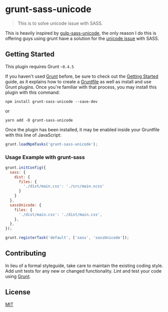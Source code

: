 # grunt-sass-unicode

> This is to solve unicode issue with SASS.

This is heavily inspired by [gulp-sass-unicode](https://github.com/Perkovec/gulp-sass-unicode/blob/master/index.js), the only reason I do this is offering guys using grunt have a solution for the [unicode issue](https://github.com/sass/sass/issues/1395) with SASS.

## Getting Started
This plugin requires Grunt `~0.4.5`

If you haven't used [Grunt](http://gruntjs.com/) before, be sure to check out the [Getting Started](http://gruntjs.com/getting-started) guide, as it explains how to create a [Gruntfile](http://gruntjs.com/sample-gruntfile) as well as install and use Grunt plugins. Once you're familiar with that process, you may install this plugin with this command:

```shell
npm install grunt-sass-unicode --save-dev
```

or 

```shell
yarn add -D grunt-sass-unicode
```

Once the plugin has been installed, it may be enabled inside your Gruntfile with this line of JavaScript:

```js
grunt.loadNpmTasks('grunt-sass-unicode');
```

### Usage Example with grunt-sass

```js
grunt.initConfig({
  sass: {
    dist: {
      files: {
        './dist/main.css': './src/main.scss'
      }
    }
  },
  sassUnicode: {
    files: {
      './dist/main.css': './dist/main.css',
    },
  },
});

grunt.registerTask('default', ['sass', 'sassUnicode']);
```

## Contributing
In lieu of a formal styleguide, take care to maintain the existing coding style. Add unit tests for any new or changed functionality. Lint and test your code using [Grunt](http://gruntjs.com/).

## License

[MIT](https://github.com/Microsoft/monaco-editor/blob/master/LICENSE.md)

